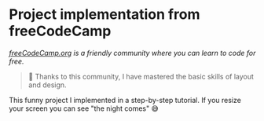 # Project implementation from freeCodeCamp

*[freeCodeCamp.org](https://github.com/freeCodeCamp/) is a friendly community where you can learn to code for free.*


> 🌝 Thanks to this community, I have mastered the basic skills of layout and design.

This funny project I implemented in a step-by-step tutorial. If you resize your screen you can see "the night comes" 😅